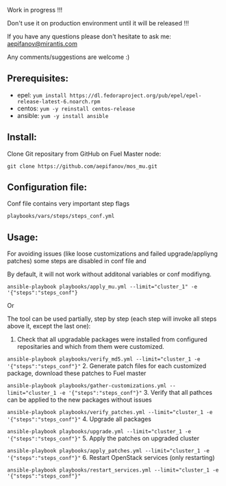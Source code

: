 
Work in progress !!!

Don't use it on production environment until it will be released !!!

If you have any questions please don't hesitate to ask me:
aepifanov@mirantis.com

Any comments/suggestions are welcome :)

Prerequisites:
--------------

- epel: `yum install https://dl.fedoraproject.org/pub/epel/epel-release-latest-6.noarch.rpm`
- centos: `yum -y reinstall centos-release`
- ansible: `yum -y install ansible`

Install:
--------

Clone Git repositary from GitHub on Fuel Master node:

`git clone https://github.com/aepifanov/mos_mu.git`

Configuration file:
-------------------

Conf file contains very important step flags

`playbooks/vars/steps/steps_conf.yml`

Usage:
------

For avoiding issues (like loose customizations and failed upgrade/appliyng patches)
some steps are disabled in conf file and

By default, it will not work without additonal variables or conf modifiyng.

`ansible-playbook playbooks/apply_mu.yml --limit="cluster_1" -e '{"steps":"steps_conf"}`

Or

The tool can be used partially, step by step (each step will invoke all steps above it, except the last one):

1. Check that all upgradable packages were installed from configured repositaries and which from them were customized.

`ansible-playbook playbooks/verify_md5.yml --limit="cluster_1 -e '{"steps":"steps_conf"}"`
2. Generate patch files for each customized package, download these patches to Fuel master

`ansible-playbook playbooks/gather-customizations.yml --limit="cluster_1 -e '{"steps":"steps_conf"}"`
3. Verify that all pathces can be applied to the new packages without issues

`ansible-playbook playbooks/verify_patches.yml --limit="cluster_1 -e '{"steps":"steps_conf"}"`
4. Upgrade all packages

`ansible-playbook playbooks/upgrade.yml --limit="cluster_1 -e '{"steps":"steps_conf"}"`
5. Apply the patches on upgraded cluster

`ansible-playbook playbooks/apply_patches.yml --limit="cluster_1 -e '{"steps":"steps_conf"}"`
6. Restart OpenStack services (only restarting)

`ansible-playbook playbooks/restart_services.yml --limit="cluster_1 -e '{"steps":"steps_conf"}"`

